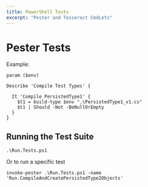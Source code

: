 ```yaml
---
title: PowerShell Tests
excerpt: "Pester and Tesseract CmdLets"
---
```

# Pester Tests


Example:
```
param ($env)

Describe 'Compile Test Types' {

  It 'Compile PersistedType1' {
    $t1 = build-type $env ".\PersistedType1_v1.cs"   
    $t1 | Should -Not -BeNullOrEmpty  
  }
}
```



## Running the Test Suite

```
.\Run.Tests.ps1
```

Or to run a specific test

```
invoke-pester .\Run.Tests.ps1 -name 'Run.CompileAndCreatePersistedType2Objects'
```

